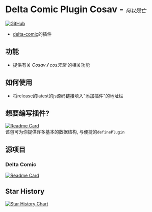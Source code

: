 # Delta Comic Plugin Cosav - _<span style="font-weight: lighter;font-size:16px">何以殁亡</span>_

[![GitHub](https://img.shields.io/github/license/wenxig/delta-comic-plugin-cosav)](https://raw.githubusercontent.com/wenxig/delta-comic-plugin-cosav/main/LICENSE)

- [delta-comic](https://github.com/wenxig/delta-comic)的插件

## 功能

- 提供有关 _Cosav **/** cos天堂_ 的相关功能

## 如何使用

- 将release的latest的js源码链接填入"添加插件"的地址栏

## 想要编写插件?

 [![Readme Card](https://github-readme-stats.vercel.app/api/pin/?username=wenxig&repo=delta-comic-core)](https://github.com/wenxig/delta-comic-core)  
 该包可为你提供许多基本的数据结构, 与便捷的`definePlugin`

## 源项目

### Delta Comic

   [![Readme Card](https://github-readme-stats.vercel.app/api/pin/?username=wenxig&repo=delta-comic)](https://github.com/wenxig/delta-comic)  

## Star History

[![Star History Chart](https://api.star-history.com/svg?repos=wenxig/delta-comic-plugin-cosav&type=Date)](https://www.star-history.com/#wenxig/delta-comic-plugin-cosav&Date)
